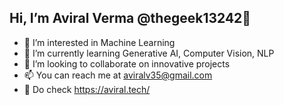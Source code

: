 ## Hi, I’m Aviral Verma @thegeek13242👋 
- 👀 I’m interested in Machine Learning
- 🌱 I’m currently learning Generative AI, Computer Vision, NLP
- 👯 I’m looking to collaborate on innovative projects
- 📫 You can reach me at aviralv35@gmail.com
- 🧠 Do check https://aviral.tech/
